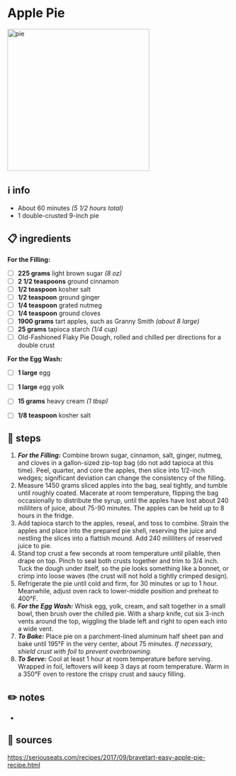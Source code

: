 # Apple Pie  
<img src="https://assets-jpcust.jwpsrv.com/thumbnails/dz5zmahe-720.jpg" alt="pie" width="320"/>  

## ℹ️ info  
* About 60 minutes *(5 1/2 hours total)*  
* 1 double-crusted 9-inch pie  

## 📋 ingredients  

**For the Filling:**  

- [ ] **225	grams**	light brown sugar *(8 oz)*
- [ ] **2 1/2	teaspoons**	ground cinnamon
- [ ] **1/2	teaspoon**	kosher salt
- [ ] **1/2	teaspoon**	ground ginger
- [ ] **1/4	teaspoon**	grated nutmeg
- [ ] **1/4	teaspoon**	ground cloves
- [ ] **1900	grams**	tart apples, such as Granny Smith *(about 8 large)*
- [ ] **25	grams**	tapioca starch *(1/4 cup)*
- [ ] Old-Fashioned Flaky Pie Dough, rolled and chilled per directions for a double crust

**For the Egg Wash:**  

- [ ] **1	large**	egg
- [ ] **1	large**	egg yolk
- [ ] **15	grams**	heavy cream *(1 tbsp)*
- [ ] **1/8	teaspoon**	kosher salt


## 🔪 steps  
1. ***For the Filling:*** Combine brown sugar, cinnamon, salt, ginger, nutmeg, and cloves in a gallon-sized zip-top bag (do not add tapioca at this time). Peel, quarter, and core the apples, then slice into 1/2-inch wedges; significant deviation can change the consistency of the filling.
2. Measure 1450 grams sliced apples into the bag, seal tightly, and tumble until roughly coated. Macerate at room temperature, flipping the bag occasionally to distribute the syrup, until the apples have lost about 240 mililiters of juice, about 75-90 minutes. The apples can be held up to 8 hours in the fridge.
3. Add tapioca starch to the apples, reseal, and toss to combine. Strain the apples and place into the prepared pie shell, reserving the juice and nestling the slices into a flattish mound. Add 240 mililiters of reserved juice to pie.
4. Stand top crust a few seconds at room temperature until pliable, then drape on top. Pinch to seal both crusts together and trim to 3/4 inch. Tuck the dough under itself, so the pie looks something like a bonnet, or crimp into loose waves (the crust will not hold a tightly crimped design).
5. Refrigerate the pie until cold and firm, for 30 minutes or up to 1 hour. Meanwhile, adjust oven rack to lower-middle position and preheat to 400°F.
6. ***For the Egg Wash:*** Whisk egg, yolk, cream, and salt together in a small bowl, then brush over the chilled pie. With a sharp knife, cut six 3-inch vents around the top, wiggling the blade left and right to open each into a wide vent.
7. ***To Bake:*** Place pie on a parchment-lined aluminum half sheet pan and bake until 195°F in the very center, about 75 minutes. *If necessary, shield crust with foil to prevent overbrowning.*
8. ***To Serve:*** Cool at least 1 hour at room temperature before serving. Wrapped in foil, leftovers will keep 3 days at room temperature. Warm in a 350°F oven to restore the crispy crust and saucy filling.

## ✏️ notes  
* 

## 🔗 sources  
https://seriouseats.com/recipes/2017/09/bravetart-easy-apple-pie-recipe.html  
